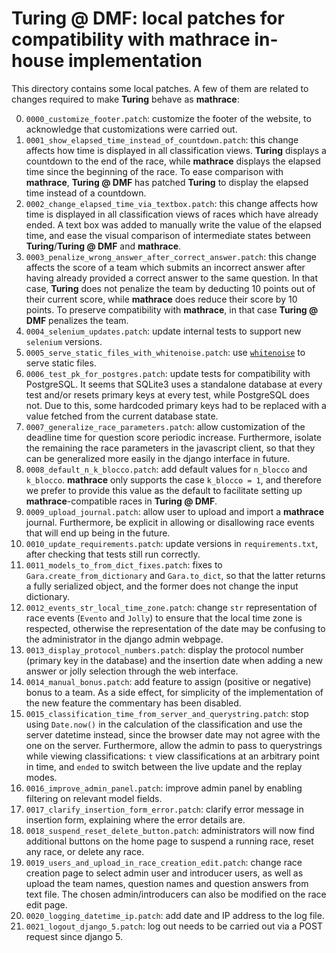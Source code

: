 # Turing @ DMF: local patches for compatibility with mathrace in-house implementation

This directory contains some local patches. A few of them are related to changes required to make **Turing** behave as **mathrace**:

0. `0000_customize_footer.patch`: customize the footer of the website, to acknowledge that customizations were carried out.
1. `0001_show_elapsed_time_instead_of_countdown.patch`: this change affects how time is displayed in all classification views. **Turing** displays a countdown to the end of the race, while **mathrace** displays the elapsed time since the beginning of the race. To ease comparison with **mathrace**, **Turing @ DMF** has patched **Turing** to display the elapsed time instead of a countdown.
2. `0002_change_elapsed_time_via_textbox.patch`: this change affects how time is displayed in all classification views of races which have already ended. A text box was added to manually write the value of the elapsed time, and ease the visual comparison of intermediate states between **Turing**/**Turing @ DMF** and **mathrace**.
3. `0003_penalize_wrong_answer_after_correct_answer.patch`: this change affects the score of a team which submits an incorrect answer after having already provided a correct answer to the same question. In that case, **Turing** does not penalize the team by deducting 10 points out of their current score, while **mathrace** does reduce their score by 10 points. To preserve compatibility with **mathrace**, in that case **Turing @ DMF** penalizes the team.
4. `0004_selenium_updates.patch`: update internal tests to support new `selenium` versions.
5. `0005_serve_static_files_with_whitenoise.patch`: use [`whitenoise`](https://pypi.org/project/whitenoise/) to serve static files.
6. `0006_test_pk_for_postgres.patch`: update tests for compatibility with PostgreSQL. It seems that SQLite3 uses a standalone database at every test and/or resets primary keys at every test, while PostgreSQL does not. Due to this, some hardcoded primary keys had to be replaced with a value fetched from the current database state.
7. `0007_generalize_race_parameters.patch`: allow customization of the deadline time for question score periodic increase. Furthermore, isolate the remaining the race parameters in the javascript client, so that they can be generalized more easily in the django interface in future.
8. `0008_default_n_k_blocco.patch`: add default values for `n_blocco` and `k_blocco`. **mathrace** only supports the case `k_blocco = 1`, and therefore we prefer to provide this value as the default to facilitate setting up **mathrace**-compatible races in **Turing @ DMF**.
9. `0009_upload_journal.patch`: allow user to upload and import a **mathrace** journal. Furthermore, be explicit in allowing or disallowing race events that will end up being in the future.
10. `0010_update_requirements.patch`: update versions in `requirements.txt`, after checking that tests still run correctly.
11. `0011_models_to_from_dict_fixes.patch`: fixes to `Gara.create_from_dictionary` and `Gara.to_dict`, so that the latter returns a fully serialized object, and the former does not change the input dictionary.
12. `0012_events_str_local_time_zone.patch`: change `str` representation of race events (`Evento` and `Jolly`) to ensure that the local time zone is respected, otherwise the representation of the date may be confusing to the administrator in the django admin webpage.
13. `0013_display_protocol_numbers.patch`: display the protocol number (primary key in the database) and the insertion date when adding a new answer or jolly selection through the web interface.
14. `0014_manual_bonus.patch`: add feature to assign (positive or negative) bonus to a team. As a side effect, for simplicity of the implementation of the new feature the commentary has been disabled.
15. `0015_classification_time_from_server_and_querystring.patch`: stop using `Date.now()` in the calculation of the classification and use the server datetime instead, since the browser date may not agree with the one on the server. Furthermore, allow the admin to pass to querystrings while viewing classifications: `t` view classifications at an arbitrary point in time, and `ended` to switch between the live update and the replay modes.
16. `0016_improve_admin_panel.patch`: improve admin panel by enabling filtering on relevant model fields.
17. `0017_clarify_insertion_form_error.patch`: clarify error message in insertion form, explaining where the error details are.
18. `0018_suspend_reset_delete_button.patch`: administrators will now find additional buttons on the home page to suspend a running race, reset any race, or delete any race.
19. `0019_users_and_upload_in_race_creation_edit.patch`: change race creation page to select admin user and introducer users, as well as upload the team names, question names and question answers from text file. The chosen admin/introducers can also be modified on the race edit page.
20. `0020_logging_datetime_ip.patch`: add date and IP address to the log file.
21. `0021_logout_django_5.patch`: log out needs to be carried out via a POST request since django 5.
